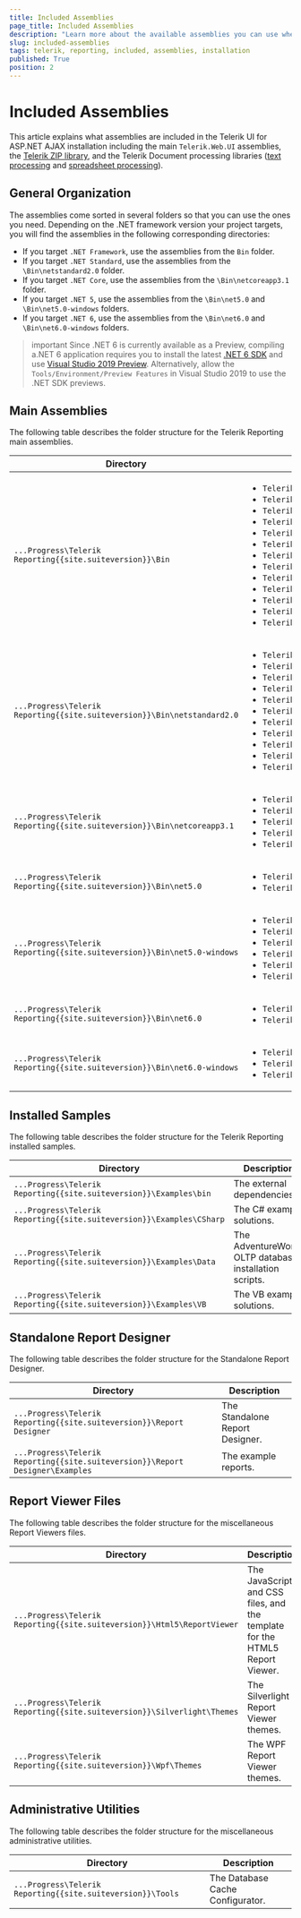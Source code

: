 ```yaml
---
title: Included Assemblies
page_title: Included Assemblies
description: "Learn more about the available assemblies you can use when working with Telerik Reporting."
slug: included-assemblies
tags: telerik, reporting, included, assemblies, installation
published: True
position: 2
---
```


# Included Assemblies

This article explains what assemblies are included in the Telerik UI for ASP.NET AJAX installation including the main `Telerik.Web.UI` assemblies, the	[Telerik ZIP library](https://www.telerik.com/products/silverlight/zip-library.aspx), and the Telerik Document processing libraries ([text processing](https://www.telerik.com/products/wpf/words-processing.aspx) and	[spreadsheet processing](https://www.telerik.com/products/wpf/spreadsheet-processing.aspx)).

## General Organization

The assemblies come sorted in several folders so that you can use the ones you need. Depending on the .NET framework version your project targets, you will find the assemblies in the following corresponding directories:

* If you target `.NET Framework`, use the assemblies from the `Bin` folder.
* If you target `.NET Standard`, use the assemblies from the `\Bin\netstandard2.0` folder.
* If you target `.NET Core`, use the assemblies from the `\Bin\netcoreapp3.1` folder.
* If you target `.NET 5`, use the assemblies from the `\Bin\net5.0` and `\Bin\net5.0-windows` folders.
* If you target `.NET 6`, use the assemblies from the `\Bin\net6.0` and `\Bin\net6.0-windows` folders.

>important Since .NET 6 is currently available as a Preview, compiling a.NET 6 application requires you to install the latest [.NET 6 SDK](https://dotnet.microsoft.com/download/dotnet/6.0) and use [Visual Studio 2019 Preview](https://visualstudio.microsoft.com/vs/preview/). Alternatively, allow the `Tools/Environment/Preview Features` in Visual Studio 2019 to use the .NET SDK previews. 

## Main Assemblies

The following table describes the folder structure for the Telerik Reporting main assemblies.

| Directory | Description |
| ------ | ------ |
|`...Progress\Telerik Reporting{{site.suiteversion}}\Bin`|<ul><li>`Telerik.Reporting.dll`</li><li>`Telerik.ReportViewer.Mvc.dll`</li><li>`Telerik.ReportViewer.WebForms.dll`</li><li>`Telerik.ReportViewer.WinForms.dll`</li><li>`Telerik.ReportViewer.Silverlight.dll`</li><li>`Telerik.ReportViewer.Wpf.dll`</li><li>`Telerik.Reporting.Adomd.dll`</li><li>`Telerik.Reporting.Service.dll`</li><li>`Telerik.Reporting.Services.ServiceStack.dll`</li><li>`Telerik.Reporting.Services.WebApi.dll`</li><li>`Telerik.Reporting.XpsRendering.dll`</li><li>`Telerik.Reporting.OpenXmlRendering.dll`</li><li>`Telerik.Reporting.Cache.Database.dll`</li></ul>|
|`...Progress\Telerik Reporting{{site.suiteversion}}\Bin\netstandard2.0`|<ul><li>`Telerik.Reporting.dll`</li><li>`Telerik.WebReportDesigner.Services.dll`</li><li>`Telerik.ReportViewer.Blazor.dll`</li><li>`Telerik.Reporting.WebServiceDataSource.dll`</li><li>`Telerik.Reporting.Services.HttpClient.dll`</li><li>`Telerik.Reporting.Services.AspNetCore.dll`</li><li>`Telerik.Reporting.OpenXmlRendering.2.7.2.dll`</li><li>`Telerik.Reporting.JsonSerialization.dll`</li><li>`Telerik.Reporting.Data.Schema.dll`</li><li>`Telerik.Reporting.Cache.StackExchangeRedis.dll`</li><li>`Telerik.Reporting.Cache.StackExchangeRedis.2.dll`</li></ul>|
|`...Progress\Telerik Reporting{{site.suiteversion}}\Bin\netcoreapp3.1`|<ul><li>`Telerik.Reporting.Services.AspNetCore.dll`</li><li>`Telerik.WebReportDesigner.Services.dll`</li><li>`Telerik.ReportViewer.WinForms.dll`</li><li>`Telerik.ReportViewer.Wpf.dll`</li><li>`Telerik.ReportViewer.Wpf.Themes.dll`</li></ul>|
|`...Progress\Telerik Reporting{{site.suiteversion}}\Bin\net5.0`|<ul><li>`Telerik.WebReportDesigner.Services.dll`</li><li>`Telerik.Reporting.Services.AspNetCore.dll`</li></ul>|
|`...Progress\Telerik Reporting{{site.suiteversion}}\Bin\net5.0-windows`|<ul><li>`Telerik.ReportViewer.WinForms.dll`</li><li>`Telerik.ReportViewer.Wpf.dll`</li><li>`Telerik.ReportViewer.Wpf.Themes.dll`</li><li>`Telerik.ReportViewer.WinUI.dll`</li><li>`Telerik.ReportViewer.WinUI.Themes.dll`</li><li>`Telerik.WinUI.Controls\`</li></ul>|
|`...Progress\Telerik Reporting{{site.suiteversion}}\Bin\net6.0`|<ul><li>`Telerik.WebReportDesigner.Services.dll`</li><li>`Telerik.Reporting.Services.AspNetCore.dll`</li></ul>|
|`...Progress\Telerik Reporting{{site.suiteversion}}\Bin\net6.0-windows`|<ul><li>`Telerik.ReportViewer.WinForms.dll`</li><li>`Telerik.ReportViewer.Wpf.dll`</li><li>`Telerik.ReportViewer.Wpf.Themes.dll`</li></ul>|


## Installed Samples

The following table describes the folder structure for the Telerik Reporting installed samples.


| Directory | Description |
| ------ | ------ |
|`...Progress\Telerik Reporting{{site.suiteversion}}\Examples\bin`|The external dependencies.|
|`...Progress\Telerik Reporting{{site.suiteversion}}\Examples\CSharp`|The C# example solutions.|
|`...Progress\Telerik Reporting{{site.suiteversion}}\Examples\Data`|The AdventureWorks OLTP database installation scripts.|
|`...Progress\Telerik Reporting{{site.suiteversion}}\Examples\VB`|The VB example solutions.|


## Standalone Report Designer

The following table describes the folder structure for the Standalone Report Designer.


| Directory | Description |
| ------ | ------ |
|`...Progress\Telerik Reporting{{site.suiteversion}}\Report Designer`|The Standalone Report Designer.|
|`...Progress\Telerik Reporting{{site.suiteversion}}\Report Designer\Examples`|The example reports.|


## Report Viewer Files

The following table describes the folder structure for the miscellaneous Report Viewers files.         


| Directory | Description |
| ------ | ------ |
|`...Progress\Telerik Reporting{{site.suiteversion}}\Html5\ReportViewer`|The JavaScript and CSS files, and the template for the HTML5 Report Viewer.|
|`...Progress\Telerik Reporting{{site.suiteversion}}\Silverlight\Themes`|The Silverlight Report Viewer themes.|
|`...Progress\Telerik Reporting{{site.suiteversion}}\Wpf\Themes`|The WPF Report Viewer themes.|


## Administrative Utilities

The following table describes the folder structure for the miscellaneous administrative utilities.         


| Directory | Description |
| ------ | ------ |
|`...Progress\Telerik Reporting{{site.suiteversion}}\Tools`|The Database Cache Configurator.|

